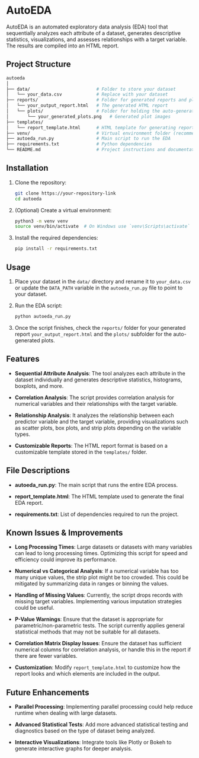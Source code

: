 # AutoEDA

AutoEDA is an automated exploratory data analysis (EDA) tool that sequentially analyzes each attribute of a dataset, generates descriptive statistics, visualizations, and assesses relationships with a target variable. The results are compiled into an HTML report.

## Project Structure
```bash
autoeda
│
├── data/                         # Folder to store your dataset
│   └── your_data.csv             # Replace with your dataset
├── reports/                      # Folder for generated reports and plots
│   └── your_output_report.html   # The generated HTML report
│   └── plots/                    # Folder for holding the auto-generated plots
│       └── your_generated_plots.png   # Generated plot images
├── templates/
│   └── report_template.html      # HTML template for generating reports
├── venv/                         # Virtual environment folder (recommended)
├── autoeda_run.py                # Main script to run the EDA
├── requirements.txt              # Python dependencies
└── README.md                     # Project instructions and documentation
```

## Installation

1. Clone the repository:
    ```bash
    git clone https://your-repository-link
    cd autoeda
    ```

2. (Optional) Create a virtual environment:
    ```bash
    python3 -m venv venv
    source venv/bin/activate  # On Windows use `venv\Scripts\activate`
    ```

3. Install the required dependencies:
    ```bash
    pip install -r requirements.txt
    ```

## Usage

1. Place your dataset in the `data/` directory and rename it to `your_data.csv` or update the `DATA_PATH` variable in the `autoeda_run.py` file to point to your dataset.

2. Run the EDA script:
    ```bash
    python autoeda_run.py
    ```

3. Once the script finishes, check the `reports/` folder for your generated report `your_output_report.html` and the `plots/` subfolder for the auto-generated plots.

## Features

- **Sequential Attribute Analysis**: The tool analyzes each attribute in the dataset individually and generates descriptive statistics, histograms, boxplots, and more.
  
- **Correlation Analysis**: The script provides correlation analysis for numerical variables and their relationships with the target variable.
  
- **Relationship Analysis**: It analyzes the relationship between each predictor variable and the target variable, providing visualizations such as scatter plots, box plots, and strip plots depending on the variable types.

- **Customizable Reports**: The HTML report format is based on a customizable template stored in the `templates/` folder.

## File Descriptions

- **autoeda_run.py**: The main script that runs the entire EDA process.
  
- **report_template.html**: The HTML template used to generate the final EDA report.

- **requirements.txt**: List of dependencies required to run the project.

## Known Issues & Improvements

- **Long Processing Times**: Large datasets or datasets with many variables can lead to long processing times. Optimizing this script for speed and efficiency could improve its performance.

- **Numerical vs Categorical Analysis**: If a numerical variable has too many unique values, the strip plot might be too crowded. This could be mitigated by summarizing data in ranges or binning the values.

- **Handling of Missing Values**: Currently, the script drops records with missing target variables. Implementing various imputation strategies could be useful.

- **P-Value Warnings**: Ensure that the dataset is appropriate for parametric/non-parametric tests. The script currently applies general statistical methods that may not be suitable for all datasets.
  
- **Correlation Matrix Display Issues**: Ensure the dataset has sufficient numerical columns for correlation analysis, or handle this in the report if there are fewer variables.
  
- **Customization**: Modify `report_template.html` to customize how the report looks and which elements are included in the output.

## Future Enhancements

- **Parallel Processing**: Implementing parallel processing could help reduce runtime when dealing with large datasets.
  
- **Advanced Statistical Tests**: Add more advanced statistical testing and diagnostics based on the type of dataset being analyzed.
  
- **Interactive Visualizations**: Integrate tools like Plotly or Bokeh to generate interactive graphs for deeper analysis.
